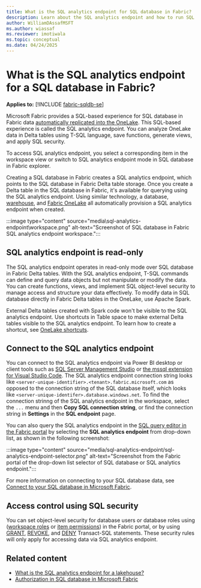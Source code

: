 ```yaml
---
title: What is the SQL analytics endpoint for SQL database in Fabric?
description: Learn about the SQL analytics endpoint and how to run SQL queries directly on Fabric SQL database in Fabric tables.
author: WilliamDAssafMSFT
ms.author: wiassaf
ms.reviewer: imotiwala
ms.topic: conceptual
ms.date: 04/24/2025
---
```

# What is the SQL analytics endpoint for a SQL database in Fabric?

**Applies to:** [!INCLUDE [fabric-sqldb-se](../includes/applies-to-version/fabric-sqldb-se.md)]

Microsoft Fabric provides a SQL-based experience for SQL database in Fabric data [automatically replicated into the OneLake](mirroring-overview.md). This SQL-based experience is called the SQL analytics endpoint. You can analyze OneLake data in Delta tables using T-SQL language, save functions, generate views, and apply SQL security. 

To access SQL analytics endpoint, you select a corresponding item in the workspace view or switch to SQL analytics endpoint mode in SQL database in Fabric explorer.

Creating a SQL database in Fabric creates a SQL analytics endpoint, which points to the SQL database in Fabric Delta table storage. Once you create a Delta table in the SQL database in Fabric, it's available for querying using the SQL analytics endpoint. Using similar technology, a database, [warehouse](../../data-warehouse/data-warehousing.md#sql-analytics-endpoint-of-the-lakehouse), and [Fabric OneLake](../../data-engineering/lakehouse-sql-analytics-endpoint.md) all automatically provision a SQL analytics endpoint when created.

:::image type="content" source="media\sql-analytics-endpoint\workspace.png" alt-text="Screenshot of SQL database in Fabric SQL analytics endpoint workspace.":::

## SQL analytics endpoint is read-only

The SQL analytics endpoint operates in read-only mode over SQL database in Fabric Delta tables. With the SQL analytics endpoint, T-SQL commands can define and query data objects but not manipulate or modify the data. You can create functions, views, and implement SQL object-level security to manage access and structure your data effectively. To modify data in SQL database directly in Fabric Delta tables in the OneLake, use Apache Spark.

External Delta tables created with Spark code won't be visible to the SQL analytics endpoint. Use shortcuts in Table space to make external Delta tables visible to the SQL analytics endpoint. To learn how to create a shortcut, see [OneLake shortcuts](../../onelake/onelake-shortcuts.md).

## Connect to the SQL analytics endpoint

You can connect to the SQL analytics endpoint via Power BI desktop or client tools such as [SQL Server Management Studio](https://aka.ms/ssms) or [the mssql extension for Visual Studio Code](/sql/tools/visual-studio-code-extensions/mssql/mssql-extension-visual-studio-code). The SQL analytics endpoint connection string looks like `<server-unique-identifier>.<tenant>.fabric.microsoft.com` as opposed to the connection string of the SQL database itself, which looks like `<server-unique-identifer>.database.windows.net`. To find the connection strinng of the SQL analytics endpoint in the workspace, select the `...` menu and then **Copy SQL connection string**, or find the connection string in **Settings** in the **SQL endpoint** page.

You can also query the SQL analytics endpoint in the [SQL query editor in the Fabric portal](query-editor.md) by selecting the **SQL analytics endpoint** from drop-down list, as shown in the following screenshot:

:::image type="content" source="media/sql-analytics-endpoint/sql-analytics-endpoint-selector.png" alt-text="Screenshot from the Fabric portal of the drop-down list selector of SQL database or SQL analytics endpoint.":::

For more information on connecting to your SQL database data, see [Connect to your SQL database in Microsoft Fabric](connect.md).

## Access control using SQL security

You can set object-level security for database users or database roles using ([workspace roles](authorization.md#workspace-roles) or [item permissions](authorization.md#item-permissions)) in the Fabric portal, or by using [GRANT](/sql/t-sql/statements/grant-transact-sql?view=fabric&preserve-view=true), [REVOKE](/sql/t-sql/statements/revoke-transact-sql?view=fabric&preserve-view=true), and [DENY](/sql/t-sql/statements/deny-transact-sql?view=fabric&preserve-view=true) Transact-SQL statements. These security rules will only apply for accessing data via SQL analytics endpoint. 

## Related content

- [What is the SQL analytics endpoint for a lakehouse?](../../data-engineering/lakehouse-sql-analytics-endpoint.md)
- [Authorization in SQL database in Microsoft Fabric](authorization.md)
